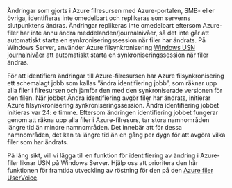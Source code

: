 Ändringar som gjorts i Azure filresursen med Azure-portalen, SMB- eller övriga, identifieras inte omedelbart och replikeras som serverns slutpunktens ändras. Ändringar replikeras inte omedelbart eftersom Azure-filer har inte ännu ändra meddelanden/journalnivåer, så det inte går att automatiskt starta en synkroniseringssession när filer har ändrats. På Windows Server, använder Azure filsynkronisering [Windows USN journalnivåer](https://msdn.microsoft.com/library/windows/desktop/aa363798.aspx) att automatiskt starta en synkroniseringssession när filer ändras.

För att identifiera ändringar till Azure-filresursen har Azure filsynkronisering ett schemalagt jobb som kallas ”ändra identifiering jobb”, som räknar upp alla filer i filresursen och jämför den med den synkroniserade versionen för den filen. När jobbet Ändra identifiering avgör filer har ändrats, initierar Azure filsynkronisering synkroniseringssession. Ändra identifiering jobbet initieras var 24: e timme. Eftersom ändringen identifiering jobbet fungerar genom att räkna upp alla filer i Azure-filresurs, tar stora namnområden längre tid än mindre namnområden. Det innebär att för dessa namnområden, det kan ta längre tid än en gång per dygn för att avgöra vilka filer som har ändrats. 

På lång sikt, vill vi lägga till en funktion för identifiering av ändring i Azure-filer liknar USN på Windows Server. Hjälp oss att prioritera den här funktionen för framtida utveckling av röstning för den på den [Azure filer UserVoice](https://feedback.azure.com/forums/217298-storage/category/180670-files).
